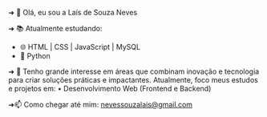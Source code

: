➜ 👋 Olá, eu sou a Laís de Souza Neves

➜ 📚 Atualmente estudando:

- 🌐 HTML | CSS | JavaScript | MySQL
- 🐍 Python  

  
  
➜ 🎯 Tenho grande interesse em áreas que combinam inovação e tecnologia para criar soluções práticas e impactantes. Atualmente, foco meus estudos e projetos em:       • Desenvolvimento Web (Frontend e Backend)
  
   
➜📫 Como chegar até mim: [nevessouzalais@gmail.com](mailto:nevessouzalais@gmail.com)
